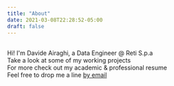 ```yaml
---
title: "About"
date: 2021-03-08T22:28:52-05:00
draft: false
---
```


<br>Hi! I'm Davide Airaghi, a Data Engineer @ Reti S.p.a
<br>Take a look at some of my working projects
<br>For more check out my academic & professional resume
<br>Feel free to drop me a line <a href="mailto:airaghi.davide@gmail.com">by email</a>
